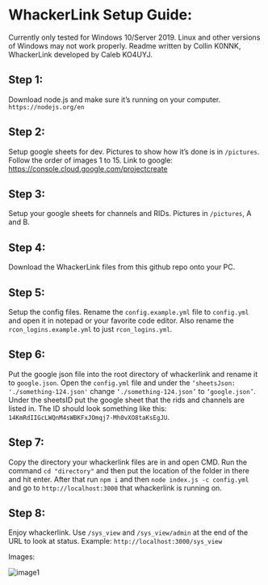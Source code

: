 # WhackerLink Setup Guide:

Currently only tested for Windows 10/Server 2019. Linux and other versions of Windows may not work properly. Readme written by Collin K0NNK, WhackerLink developed by Caleb KO4UYJ.

## Step 1:

Download node.js and make sure it’s running on your computer. `https://nodejs.org/en`

## Step 2:

Setup google sheets for dev. Pictures to show how it’s done is in `/pictures`. Follow the order of images 1 to 15. Link to google: https://console.cloud.google.com/projectcreate

## Step 3:

Setup your google sheets for channels and RIDs. Pictures in `/pictures`, A and B.

## Step 4:

Download the WhackerLink files from this github repo onto your PC.

## Step 5:

Setup the config files. Rename the `config.example.yml` file to `config.yml` and open it in notepad or your favorite code editor. Also rename the `rcon_logins.example.yml` to just `rcon_logins.yml`.

## Step 6:

Put the google json file into the root directory of whackerlink and rename it to `google.json`. Open the `config.yml` file and under the `‘sheetsJson: './something-124.json'` change `‘./something-124.json’` to `‘google.json’`. Under the sheetsID put the google sheet that the rids and channels are listed in. The ID should look something like this: `14KmRdIIGcLWQnM4sWBKFxJOmqj7-Mh0vXO8taKsEgJU`.

## Step 7:

Copy the directory your whackerlink files are in and open CMD. Run the command `cd "directory"` and then put the location of the folder in there and hit enter. After that run `npm i` and then `node index.js -c config.yml` and go to `http://localhost:3000` that whackerlink is running on.

## Step 8:

Enjoy whackerlink. Use `/sys_view` and `/sys_view/admin` at the end of the URL to look at status. Example: `http://localhost:3000/sys_view`

Images:

![image1](https://media.discordapp.net/attachments/1146051497285652560/1146198712079630396/1.jpg)
